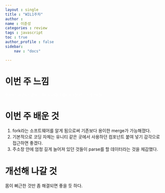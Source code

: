 ```yaml
---
layout : single
title : "WIL1주차"
author : 
name : 이준성
categories : review
tags : javascript
toc : true
author_profile : false
sidebar:
    nav : "docs"

---
```


# 이번 주 느낌
<span style = "color:white; font-size:70%">
첫 주라서 큰 문제는 없었다. 다만 실력자들이 벌써 눈에 들어온다는 게 걱정된다.
</span>

# 이번 주 배운 것
1. fork라는 소프트웨어를 알게 됨으로써 기존보다 용이한 merge가 가능해졌다.
2. 기본적으로 코딩 자체는 유니티 같은 곳에서 사용하던 컴포넌트 붙여 넣기 감각으로 접근하면 좋겠다.
3. 주소창 안에 엄청 길게 늘어져 있던 것들이 parse를 할 데이터라는 것을 체감했다.


# 개선해 나갈 것
몸이 뻐근한 것만 좀 해결되면 좋을 듯 하다.

